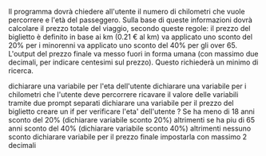 Il programma dovrà chiedere all'utente il numero di chilometri che vuole percorrere e l'età del passeggero.
Sulla base di queste informazioni dovrà calcolare il prezzo totale del viaggio, secondo queste regole:
il prezzo del biglietto è definito in base ai km (0.21 € al km)
va applicato uno sconto del 20% per i minorenni
va applicato uno sconto del 40% per gli over 65.
L'output del prezzo finale va messo fuori in forma umana (con massimo due decimali, per indicare centesimi sul prezzo). Questo richiederà un minimo di ricerca.


dichiarare una variabile per l'eta dell'utente
dichiarare una variabile per i chilometri che l'utente deve percorrere
ricavare il valore delle variabili tramite due prompt separati
dichiarare una variabile per il prezzo del biglietto
creare un if per verificare l'eta' dell'utente
? Se ha meno di 18 anni 
    sconto del 20%         (dichiarare variabile sconto 20%)
altrimenti se ha piu di 65 anni
    sconto del 40%         (dichiarare variabile sconto 40%)
altrimenti
    nessuno sconto
dichiarare variabile per il prezzo finale 
impostarla con massimo 2 decimali

